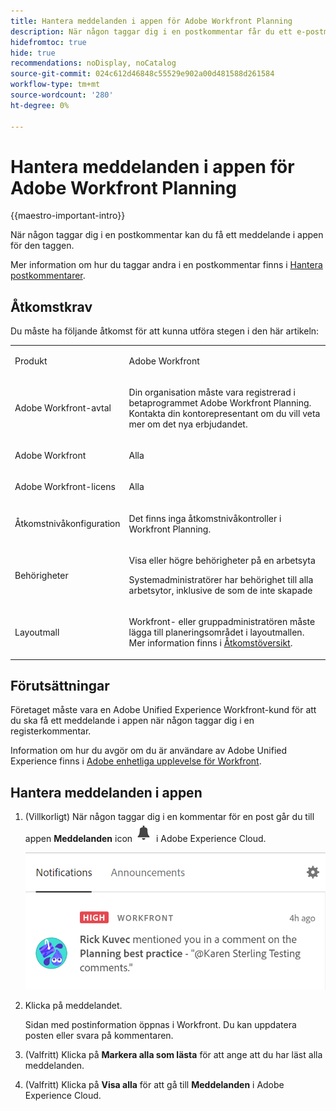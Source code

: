 ```yaml
---
title: Hantera meddelanden i appen för Adobe Workfront Planning
description: När någon taggar dig i en postkommentar får du ett e-postmeddelande för den taggen.
hidefromtoc: true
hide: true
recommendations: noDisplay, noCatalog
source-git-commit: 024c612d46848c55529e902a00d481588d261584
workflow-type: tm+mt
source-wordcount: '280'
ht-degree: 0%

---
```



# Hantera meddelanden i appen för Adobe Workfront Planning

{{maestro-important-intro}}

När någon taggar dig i en postkommentar kan du få ett meddelande i appen för den taggen.

Mer information om hur du taggar andra i en postkommentar finns i [Hantera postkommentarer](/help/quicksilver/maestro/records/manage-record-comments.md).

## Åtkomstkrav

Du måste ha följande åtkomst för att kunna utföra stegen i den här artikeln:

<table style="table-layout:auto">
 <col>
 </col>
 <col>
 </col>
 <tbody>
    <tr>
<tr>
<td>
   <p> Produkt</p> </td>
   <td>
   <p> Adobe Workfront</p> </td>
  </tr>  
 <td role="rowheader"><p>Adobe Workfront-avtal</p></td>
   <td>
<p>Din organisation måste vara registrerad i betaprogrammet Adobe Workfront Planning. Kontakta din kontorepresentant om du vill veta mer om det nya erbjudandet. </p>
   </td>
  </tr>
  <tr>
   <td role="rowheader"><p>Adobe Workfront</p></td>
   <td>
<p>Alla</p>
   </td>
  </tr>
  <tr>
   <td role="rowheader"><p>Adobe Workfront-licens</p></td>
   <td>
   <p>Alla</p> 
  </td>
  </tr>

<tr>
   <td role="rowheader"><p>Åtkomstnivåkonfiguration</p></td>
   <td> <p>Det finns inga åtkomstnivåkontroller i Workfront Planning. </p>  
</td>
  </tr>
<tr>
   <td role="rowheader"><p>Behörigheter</p></td>
   <td> <p>Visa eller högre behörigheter på en arbetsyta</a> </p>  
   <p>Systemadministratörer har behörighet till alla arbetsytor, inklusive de som de inte skapade</p>
</td>
  </tr>

<tr>
   <td role="rowheader"><p>Layoutmall</p></td>
   <td> <p>Workfront- eller gruppadministratören måste lägga till planeringsområdet i layoutmallen. Mer information finns i <a href="../access/access-overview.md">Åtkomstöversikt</a>. </p>  
</td>
  </tr>
 </tbody>
</table>


## Förutsättningar

Företaget måste vara en Adobe Unified Experience Workfront-kund för att du ska få ett meddelande i appen när någon taggar dig i en registerkommentar.

Information om hur du avgör om du är användare av Adobe Unified Experience finns i [Adobe enhetliga upplevelse för Workfront](/help/quicksilver/workfront-basics/navigate-workfront/workfront-navigation/adobe-unified-experience.md).

## Hantera meddelanden i appen

1. (Villkorligt) När någon taggar dig i en kommentar för en post går du till appen **Meddelanden** icon ![](assets/experience-cloud-notifications-icon.png) i Adobe Experience Cloud.

   ![](assets/in-app-notification-example.png)

1. Klicka på meddelandet.

   Sidan med postinformation öppnas i Workfront. Du kan uppdatera posten eller svara på kommentaren.

1. (Valfritt) Klicka på **Markera alla som lästa** för att ange att du har läst alla meddelanden.
1. (Valfritt) Klicka på **Visa alla** för att gå till **Meddelanden** i Adobe Experience Cloud.